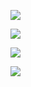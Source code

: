 ![](http://www.plantuml.com/plantuml/png/hLPLSXnB4FmMtQ4YtkSpCpCpsvzYPfcPcM7MZ1TeCMklK7KZPrKlp8v7eJQ86oeBCZj3c_fEr_IUFjFHNbLE-6XlQ3nDpGqrzGszLUMsPH_h6hiwJrDTLtjNx_f5YnPHNyl5XlMBLsrOLxjXzxOrwnRMRg3ZMnS7tUTFx7YK1zZvEFxAm_9QRiXDkSvExaeapuWdU0RBCTk-fPVb7him_1zwLMxmD8y1PYoNvPL41lPu7k7CW7cOfq91lw38wmWOabi8ck610l1BYNW8SBS0E2rH61nwvb50JSfZX3cvcGFxXjM0jJwC-gTr4WvDE5oTrek9mLYdmODvQGEPbAS8GQKs1qN9JJrZDSmDHTjFBLwmc53VC858nrcR1vQ6Qij9UHO8j8GaKhBGpEkIPWsR03oWOxTvZ67qOuI5ooy2aonD5HGoyo2GSE2pJ_hpGD1bMkwGKeNwdSqZraiWo7AB0qp4uwRPOHkWKiEJrkTqy2XN53gW791s3DpxIb0H94mjdwqSOrP12BXtZGKdrxNQc5eQEkiJdd6v-Duk5zEPrQJLiORK5UIcLcyA01b8b38AiA_Y8dIMT8tCsXB0bmW6d37h9IDHO7I-XszndxWyI-6VkHyWCzolXHV4ANVMfjtlx3hTGBqjJSsdwR_6nXfynCXG0_W8f16baGSaAZspPpVFFvhY2MPlgBDKbs7dvp2dfV80eGUdjfJUHIhkpJnHve8mB_F98VGmdDHkxBMC4OudyJrX3CpeLLINyOJVLo744gT9wa_r4--ty5maYbs_h-kr_uwofPwoPR-UBFSdArB8395YGeOsIPYY2Vul-KXb8vdnkTwshf5HcugxTqctwT8BODYRHbTtoLNFHMCNvcH-SwYtgxMXxdJVlfhQgdBeu3l_u1_4x_aBtrMBdrh0TnVmDuby6KZmMF-2zS_W_diUmya0pQSbYvOigYe71J7iJLZYVwEV)

![](http://www.plantuml.com/plantuml/png/fLLLUXin47uEtK5bRWrbPcP-31a3syykCpD3c7C1UMl6Aunkb9cH6RuOjWsjf7_cXv4F--_s-ExU6nhiQXVu33gSTuNRqTFly7Mryoj-zZkDuRkYpnWqV0Si5elmUnux3bXt7zpVU_3CyRtxj_KU53UEsUhQ3zCW8G8cI7qEVeAfNaDQlOGelfVglHfHFmJ4zIlrIhrMRsYx-W2olWgBj5MzWXGYnY6QhVC7SGdiwsQ1QmmC8KZM2peB8Umd147i9WbfCFF0ymXaShSXBXaJ8B6kn8qfzReb9dC86S532VKLYqZrEbjoeXAIYXOBIHtAN3zc2MKrKb_rtwGVrlwE3QVK26DmGMtIA3UpF9GuSTksrIhG-90WXo73pQKWnAZyPu8i3-eV9gb9EjS9RSj2czZJIuHDCmHPHHLmHOr0SbtDJ95m0JoqdXJUGEr8t4GjVQsp0Jk6U5d31RN2oS0wKJ2B3IhKgS-O6Get0sX_iT9xuagT8zbOaJ6EuVwoUNvQc8IdXN9y3LJhOo-fYyaZFapohw12R1i50XBC8bLie7gd3TnN0ZDQi1uZzRTWl7hBWYKXMdGWr-nyyQW-hT7X30JOim1rc0CU0HFpHbsnp5NnwHasxZg4p-DotnMhdCuUV8fSe6cRGhWm9DWrMRh6qIwy8hK9haQRiyZp8qOYBiW1bE4DpHQY_uTqRZI8RI7vDSE4r09qaQgHF47rRbzpfDH89IdRPXtjHhZHqF44XdGWc9BwY9sznTUvl6kskOkbMD1SVcILJuJH6aeKKQuHxz8s5r7t36xug4U7muf92PRVaINXBHuJuyw-7AoMrsaOT_LqNVOPNaVVNV_vdjwkTfoQ1LY4HRgiP-4zNq9R1RpV2lFuAtF1Mb_fDn843qn0b3ExHTWiDajNEmbU03-CV-B7z180)

![](http://www.plantuml.com/plantuml/png/hLRLTkDQ37s-z0zQwpuECpCpmsEPMyzAXpdEC6EP-mEkI-7yWlH78-bunR5B9rtDY-6SexsrfItdSFVTsiJTUvqT__qD_EjeRBeBBOsr3Os9__xML_hRt-HqtOLwfyD97DYyUJDqjpvkFB1bzy7zTGVF7D-xVrFTGRXnRBlLVXn63-VHHy-Smt5o-Qb8Bt4M2rYWhu0bVYZIByoIIocxg9Fq5ZrASeGqPZ4Tn1xGk6bAIY31fBVhWPBc3UFbqLiFfrhldhvNPmSpYhDAT8R3vR68_d9Gm9dwv9e5dDVjdZBC0FeH7jHZXp_6c-SvVeu-aSiOxa9qzCluvZ70zm4BGa7W8nBR8VyGOHdt2mjTe1vbhwbwz8Pwg5U9h1mAJjpUld4BS1VC6XAUC99yX1smIXwMb6P1-y43UYK9IAaies_Lw7A0VW7EOD7KXD5I-WWufIsObYUj1xss3BqjQ1OGTf7OfgoMdi4HIffYc6DIg3ScNNf9FPYf4BEngo5coAUBzThJ45WT7Jw6TtjP6EaPEObPbKSLvdiXK-9cI36L5VouBnxwAOvN6khfqj1icwGKMw3BTJLLoGbEhFW2liyYwoXERnY4liHmYg7kVFybFCUY5y96qux-HL-2p9Sophu8xW-ECLDkQSw7iUCPKIgaOoja16G4fmGVfmo0Th3Q4VqmSaz5PEXoxZP2ehMvvIxytzHKox-A5fNHCSJXvhWcQP4qkgPU3Lz9AqgunGiS3dAHFI8Kwn3LFitvfIjEYs3eIUfAmxZggsv2F_0hzLJuLJ9SemItsYMuU8KNwM9f9ItXj6mqmr44C9CZ86xXv6gjQq-WAjkEQjB1v5TWZfUKLfONwWaP5TBbCbFrSwSpB8HSms9jMxbOJmsebNlKda8wKBCKIJOOGOlcHr_sHMNIpfxb9LT5CgxNS4MMDnSRfi3o9GMEtibaM09vjQCsHYO-q-DpR3tWDD-xuP1Zqc2KqlVfrNVj2BcoLGnIlIhLVulCzy-vKoPiUgt9SUxA1_HomcbhhB_RVRwM_--neoPm4YU1ynd5D-AR_4R0Dnjnd6-p0ii4FicTwCC71Z3DApviWAsRjsx-xszfGHDQJ7MO7_cFz1y0)

![](http://www.plantuml.com/plantuml/png/dPH5bYCn44JNJNV8zsOvpCpC3CicOuDfc9cP6IyWCzjN2DreGka6KwDCLINfHoXIyhRO-Rxe-GiZmpsTmZRiyPuNlwTlq1FjwTH7sZPvGwFdPI0q78fkNhPicSG2LpsRbw_Rigb_o_vT6pOjxTyYftUkdDLu_8115WcOsZoyHSu-i1-H4dvbnTxX_Hrx5scKa9iTyfzz1CE9PUHGG6uC_1KLUxi6i_USe7sqg15lPeV_XJH1QQI8AQ62n7GI0eC4-Tg1h0utwYm_ExNVLCgILhJFYJ7sxdHQ2HSUDLB8yV7p-KVuraL7pPUCicm_AaE5Z7reFzfFQc9cbEm-jtB9Si5VUYfGlooCmA10NsMISqZGsAj9pkpC_TJQCibQZaB6GmUdkTiav-lCUKO7c_RlzNR9NPyKrWFGpj46mG-Nlvk90g_UYvCK5DHC5GLxhwu2zjx6Pifr_AdVRTVRgsZsAHWKTKrb-qhitV7yxBsc3JLUa6OnRQEXynw91dp-yxB0w-rZgmlORQBlv6Oen4AWqjYdbPjyn20Lrzxpn9bW8AZoYXxh_AFG6ddzQTCSDPYALh2CmZGBdNKXG-66L6f1U4DSXUw6Oz5Gq3DmFdQehx-daxNzYt_u9wJ-maEXYz8IF5o2FxnI-vHvxgwGT55nM8uz2LaiAvQjMDRJoO3gsDjuot_H_m00)
